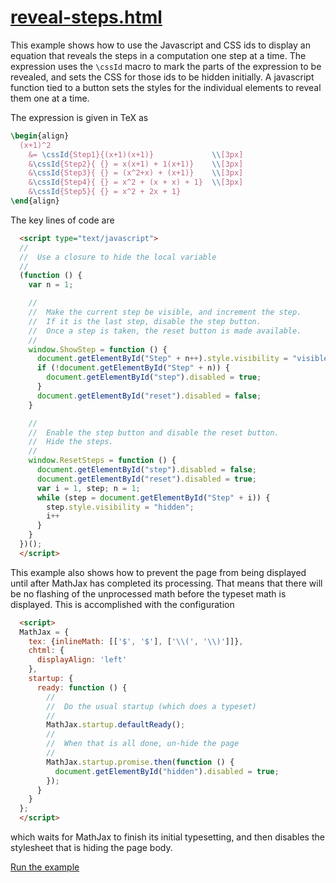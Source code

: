 # [reveal-steps.html](https://mathjax.github.io/MathJax-demos-web/reveal-steps.html)

This example shows how to use the Javascript and CSS ids to display an equation that reveals the steps in a computation one step at a time.  The expression uses the `\cssId` macro to mark the parts of the expression to be revealed, and sets the CSS for those ids to be hidden initially.  A javascript function tied to a button sets the styles for the individual elements to reveal them one at a time.

The expression is given in TeX as

``` latex
\begin{align}
  (x+1)^2
    &= \cssId{Step1}{(x+1)(x+1)}             \\[3px]
    &\cssId{Step2}{ {} = x(x+1) + 1(x+1)}    \\[3px]
    &\cssId{Step3}{ {} = (x^2+x) + (x+1)}    \\[3px]
    &\cssId{Step4}{ {} = x^2 + (x + x) + 1}  \\[3px]
    &\cssId{Step5}{ {} = x^2 + 2x + 1}
\end{align}
```

The key lines of code are

``` html
  <script type="text/javascript">
  //
  //  Use a closure to hide the local variable
  //
  (function () {
    var n = 1;

    //
    //  Make the current step be visible, and increment the step.
    //  If it is the last step, disable the step button.
    //  Once a step is taken, the reset button is made available.
    //
    window.ShowStep = function () {
      document.getElementById("Step" + n++).style.visibility = "visible";
      if (!document.getElementById("Step" + n)) {
        document.getElementById("step").disabled = true;
      }
      document.getElementById("reset").disabled = false;
    }

    //
    //  Enable the step button and disable the reset button.
    //  Hide the steps.
    //
    window.ResetSteps = function () {
      document.getElementById("step").disabled = false;
      document.getElementById("reset").disabled = true;
      var i = 1, step; n = 1;
      while (step = document.getElementById("Step" + i)) {
        step.style.visibility = "hidden";
        i++
      }
    }
  })();
  </script>
```

This example also shows how to prevent the page from being displayed until after MathJax has completed its processing.  That means that there will be no flashing of the unprocessed math before the typeset math is displayed.  This is accomplished with the configuration

``` html
  <script>
  MathJax = {
    tex: {inlineMath: [['$', '$'], ['\\(', '\\)']]},
    chtml: {
      displayAlign: 'left'
    },
    startup: {
      ready: function () {
        //
        //  Do the usual startup (which does a typeset)
        //
        MathJax.startup.defaultReady();
        //
        //  When that is all done, un-hide the page
        //
        MathJax.startup.promise.then(function () {
          document.getElementById("hidden").disabled = true;
        });
      }
    }
  };
  </script>
```

which waits for MathJax to finish its initial typesetting, and then disables the stylesheet that is hiding the page body.

[Run the example](https://mathjax.github.io/MathJax-demos-web/reveal-steps.html)
